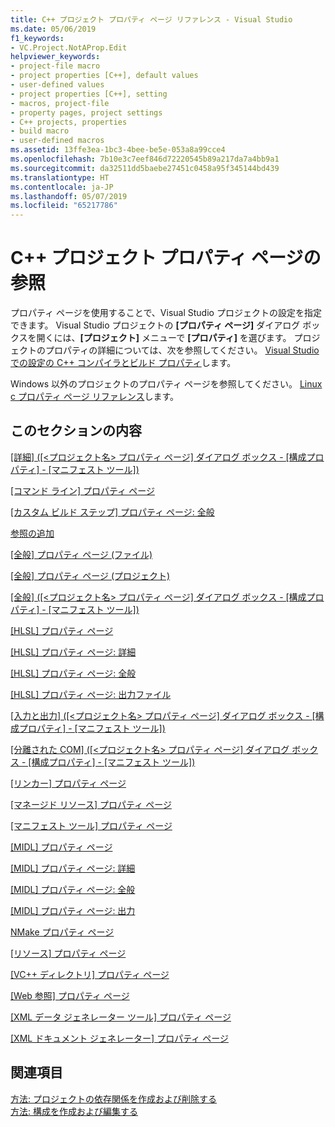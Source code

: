 ```yaml
---
title: C++ プロジェクト プロパティ ページ リファレンス - Visual Studio
ms.date: 05/06/2019
f1_keywords:
- VC.Project.NotAProp.Edit
helpviewer_keywords:
- project-file macro
- project properties [C++], default values
- user-defined values
- project properties [C++], setting
- macros, project-file
- property pages, project settings
- C++ projects, properties
- build macro
- user-defined macros
ms.assetid: 13ffe3ea-1bc3-4bee-be5e-053a8a99cce4
ms.openlocfilehash: 7b10e3c7eef846d72220545b89a217da7a4bb9a1
ms.sourcegitcommit: da32511dd5baebe27451c0458a95f345144bd439
ms.translationtype: HT
ms.contentlocale: ja-JP
ms.lasthandoff: 05/07/2019
ms.locfileid: "65217786"
---
```

# <a name="c-project-property-page-reference"></a>C++ プロジェクト プロパティ ページの参照

プロパティ ページを使用することで、Visual Studio プロジェクトの設定を指定できます。 Visual Studio プロジェクトの **[プロパティ ページ]** ダイアログ ボックスを開くには、**[プロジェクト]** メニューで **[プロパティ]** を選びます。 プロジェクトのプロパティの詳細については、次を参照してください。 [Visual Studio での設定の C++ コンパイラとビルド プロパティ](../working-with-project-properties.md)します。

Windows 以外のプロジェクトのプロパティ ページを参照してください。 [Linux c プロパティ ページ リファレンス](../../linux/prop-pages-linux.md)します。

## <a name="in-this-section"></a>このセクションの内容

[[詳細] ([\<プロジェクト名> プロパティ ページ] ダイアログ ボックス - [構成プロパティ] - [マニフェスト ツール])](advanced-manifest-tool.md)

[[コマンド ライン] プロパティ ページ](command-line-property-pages.md)

[[カスタム ビルド ステップ] プロパティ ページ: 全般](custom-build-step-property-page-general.md)

[参照の追加](../adding-references-in-visual-cpp-projects.md)

[[全般] プロパティ ページ (ファイル)](general-property-page-file.md)

[[全般] プロパティ ページ (プロジェクト)](general-property-page-project.md)

[[全般] ([\<プロジェクト名> プロパティ ページ] ダイアログ ボックス - [構成プロパティ] - [マニフェスト ツール])](general-manifest-tool-configuration-properties.md)

[[HLSL] プロパティ ページ](hlsl-property-pages.md)

[[HLSL] プロパティ ページ: 詳細](hlsl-property-pages-advanced.md)

[[HLSL] プロパティ ページ: 全般](hlsl-property-pages-general.md)

[[HLSL] プロパティ ページ: 出力ファイル](hlsl-property-pages-output-files.md)

[[入力と出力] ([\<プロジェクト名> プロパティ ページ] ダイアログ ボックス - [構成プロパティ] - [マニフェスト ツール])](input-and-output-manifest-tool.md)

[[分離された COM] ([\<プロジェクト名> プロパティ ページ] ダイアログ ボックス - [構成プロパティ] - [マニフェスト ツール])](isolated-com-manifest-tool.md)

[[リンカー] プロパティ ページ](linker-property-pages.md)

[[マネージド リソース] プロパティ ページ](managed-resources-property-page.md)

[[マニフェスト ツール] プロパティ ページ](manifest-tool-property-pages.md)

[[MIDL] プロパティ ページ](midl-property-pages.md)

[[MIDL] プロパティ ページ: 詳細](midl-property-pages-advanced.md)

[[MIDL] プロパティ ページ: 全般](midl-property-pages-general.md)

[[MIDL] プロパティ ページ: 出力](midl-property-pages-output.md)

[NMake プロパティ ページ](nmake-property-page.md)

[[リソース] プロパティ ページ](resources-property-pages.md)

[[VC++ ディレクトリ] プロパティ ページ](vcpp-directories-property-page.md)

[[Web 参照] プロパティ ページ](web-references-property-page.md)

[[XML データ ジェネレーター ツール] プロパティ ページ](xml-data-generator-tool-property-page.md)

[[XML ドキュメント ジェネレーター] プロパティ ページ](xml-document-generator-tool-property-pages.md)

## <a name="see-also"></a>関連項目

[方法: プロジェクトの依存関係を作成および削除する](/visualstudio/ide/how-to-create-and-remove-project-dependencies)<br>
[方法: 構成を作成および編集する](/visualstudio/ide/how-to-create-and-edit-configurations)

